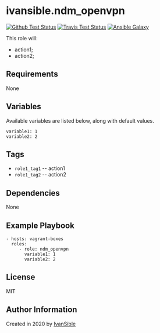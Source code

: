 # ivansible.ndm_openvpn

[![Github Test Status](https://github.com/ivansible/ndm-openvpn/workflows/Molecule%20test/badge.svg?branch=master)](https://github.com/ivansible/ndm-openvpn/actions)
[![Travis Test Status](https://travis-ci.org/ivansible/ndm-openvpn.svg?branch=master)](https://travis-ci.org/ivansible/ndm-openvpn)
[![Ansible Galaxy](https://img.shields.io/badge/galaxy-ivansible.ndm__openvpn-68a.svg?style=flat)](https://galaxy.ansible.com/ivansible/ndm_openvpn/)

This role will:
 - action1;
 - action2;


## Requirements

None


## Variables

Available variables are listed below, along with default values.

    variable1: 1
    variable2: 2


## Tags

- `role1_tag1` -- action1
- `role1_tag2` -- action2


## Dependencies

None


## Example Playbook

    - hosts: vagrant-boxes
      roles:
         - role: ndm_openvpn
           variable1: 1
           variable2: 2


## License

MIT


## Author Information

Created in 2020 by [IvanSible](https://github.com/ivansible)
